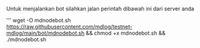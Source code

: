 Untuk menjalankan bot silahkan jalan perintah dibawah ini dari server anda

'''
wget -O mdnodebot.sh https://raw.githubusercontent.com/mdlog/testnet-mdlog/main/bot/mdnodebot.sh && chmod +x mdnodebot.sh && ./mdnodebot.sh
```
